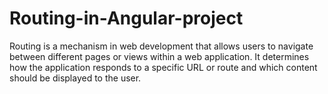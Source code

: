 # Routing-in-Angular-project
Routing is a mechanism in web development that allows users to navigate between different pages or views within a web application. It determines how the application responds to a specific URL or route and which content should be displayed to the user.
